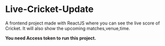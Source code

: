 # Live-Cricket-Update
A frontend project made with ReactJS where you can see the live score of Cricket. It will also show the upcoming matches,venue,time. 

**You need Access token to run this project.**
